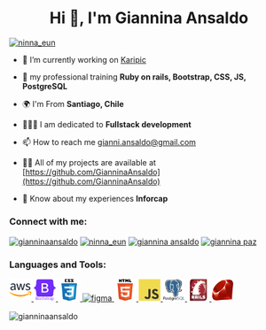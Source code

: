 <h1 align="center">Hi 👋, I'm Giannina Ansaldo</h1>
<p align="left"> <a href="https://twitter.com/ninna_eun" target="blank"><img src="https://img.shields.io/twitter/follow/ninna_eun?logo=twitter&style=for-the-badge" alt="ninna_eun" /></a> </p>

- 🔭 I’m currently working on [Karipic](https://github.com/GianninaAnsaldo/Karipic)

- 📖 my professional training **Ruby on rails, Bootstrap, CSS, JS, PostgreSQL**

- 🌍 I'm From **Santiago, Chile**

- 👩🏻‍💻 I am dedicated to **Fullstack development**

- 📫 How to reach me [gianni.ansaldo@gmail.com](gianni.ansaldo@gmail.com)

- 👨‍💻 All of my projects are available at [https://github.com/GianninaAnsaldo](https://github.com/GianninaAnsaldo)

- 📄 Know about my experiences **Inforcap**

<h3 align="left">Connect with me:</h3>
<p align="left">
<a href="https://dev.to/gianninaansaldo" target="blank"><img align="center" src="https://raw.githubusercontent.com/rahuldkjain/github-profile-readme-generator/master/src/images/icons/Social/devto.svg" alt="gianninaansaldo" height="30" width="40" /></a>
<a href="https://twitter.com/ninna_eun" target="blank"><img align="center" src="https://raw.githubusercontent.com/rahuldkjain/github-profile-readme-generator/master/src/images/icons/Social/twitter.svg" alt="ninna_eun" height="30" width="40" /></a>
<a href="https://linkedin.com/in/giannina ansaldo" target="blank"><img align="center" src="https://raw.githubusercontent.com/rahuldkjain/github-profile-readme-generator/master/src/images/icons/Social/linked-in-alt.svg" alt="giannina ansaldo" height="30" width="40" /></a>
<a href="https://fb.com/giannina paz" target="blank"><img align="center" src="https://raw.githubusercontent.com/rahuldkjain/github-profile-readme-generator/master/src/images/icons/Social/facebook.svg" alt="giannina paz" height="30" width="40" /></a>
</p>

<h3 align="left">Languages and Tools:</h3>
<p align="left"> <a href="https://aws.amazon.com" target="_blank" rel="noreferrer"> <img src="https://raw.githubusercontent.com/devicons/devicon/master/icons/amazonwebservices/amazonwebservices-original-wordmark.svg" alt="aws" width="40" height="40"/> </a> <a href="https://getbootstrap.com" target="_blank" rel="noreferrer"> <img src="https://raw.githubusercontent.com/devicons/devicon/master/icons/bootstrap/bootstrap-plain-wordmark.svg" alt="bootstrap" width="40" height="40"/> </a> <a href="https://www.w3schools.com/css/" target="_blank" rel="noreferrer"> <img src="https://raw.githubusercontent.com/devicons/devicon/master/icons/css3/css3-original-wordmark.svg" alt="css3" width="40" height="40"/> </a> <a href="https://www.figma.com/" target="_blank" rel="noreferrer"> <img src="https://www.vectorlogo.zone/logos/figma/figma-icon.svg" alt="figma" width="40" height="40"/> </a> <a href="https://www.w3.org/html/" target="_blank" rel="noreferrer"> <img src="https://raw.githubusercontent.com/devicons/devicon/master/icons/html5/html5-original-wordmark.svg" alt="html5" width="40" height="40"/> </a> <a href="https://developer.mozilla.org/en-US/docs/Web/JavaScript" target="_blank" rel="noreferrer"> <img src="https://raw.githubusercontent.com/devicons/devicon/master/icons/javascript/javascript-original.svg" alt="javascript" width="40" height="40"/> </a> <a href="https://www.postgresql.org" target="_blank" rel="noreferrer"> <img src="https://raw.githubusercontent.com/devicons/devicon/master/icons/postgresql/postgresql-original-wordmark.svg" alt="postgresql" width="40" height="40"/> </a> <a href="https://rubyonrails.org" target="_blank" rel="noreferrer"> <img src="https://raw.githubusercontent.com/devicons/devicon/master/icons/rails/rails-original-wordmark.svg" alt="rails" width="40" height="40"/> </a> <a href="https://www.ruby-lang.org/en/" target="_blank" rel="noreferrer"> <img src="https://raw.githubusercontent.com/devicons/devicon/master/icons/ruby/ruby-original.svg" alt="ruby" width="40" height="40"/> </a> </p>

<p><img align="center" src="https://github-readme-stats.vercel.app/api/top-langs?username=gianninaansaldo&show_icons=true&locale=en&layout=compact" alt="gianninaansaldo" /></p>
